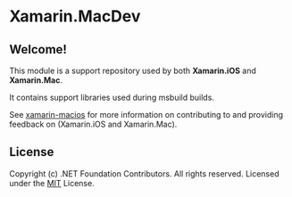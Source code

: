 # Xamarin.MacDev

## Welcome!

This module is a support repository used by both **Xamarin.iOS** and **Xamarin.Mac**.

It contains support libraries used during msbuild builds.

See [xamarin-macios](https://github.com/xamarin/xamarin-macios/blob/master/README.md#contributing) for more information on contributing to and providing feedback on (Xamarin.iOS and Xamarin.Mac).

## License

Copyright (c) .NET Foundation Contributors. All rights reserved.
Licensed under the [MIT](https://github.com/xamarin/Xamarin.MacDev/blob/master/LICENSE) License.
